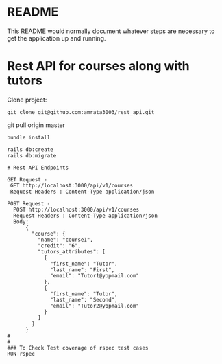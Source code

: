 # README

This README would normally document whatever steps are necessary to get the
application up and running.

# Rest API for courses along with tutors

Clone project:
```
git clone git@github.com:amrata3003/rest_api.git
```
git pull origin master
```
bundle install

rails db:create
rails db:migrate

# Rest API Endpoints

GET Request - 
 GET http://localhost:3000/api/v1/courses
 Request Headers : Content-Type application/json

POST Request - 
  POST http://localhost:3000/api/v1/courses
  Request Headers : Content-Type application/json
  Body: 
      {
        "course": {
          "name": "course1",
          "credit": "6",
          "tutors_attributes": [
            {
              "first_name": "Tutor",
              "last_name": "First",
              "email": "Tutor1@yopmail.com"
            },
            {
              "first_name": "Tutor",
              "last_name": "Second",
              "email": "Tutor2@yopmail.com"
            }
          ]
        }
      }
#
#
### To Check Test coverage of rspec test cases
RUN rspec
